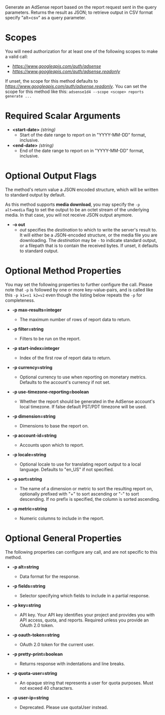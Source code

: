 Generate an AdSense report based on the report request sent in the query parameters. Returns the result as JSON; to retrieve output in CSV format specify &#34;alt=csv&#34; as a query parameter.
# Scopes

You will need authorization for at least one of the following scopes to make a valid call:

* *https://www.googleapis.com/auth/adsense*
* *https://www.googleapis.com/auth/adsense.readonly*

If unset, the scope for this method defaults to *https://www.googleapis.com/auth/adsense.readonly*.
You can set the scope for this method like this: `adsense1d4 --scope <scope> reports generate ...`
# Required Scalar Arguments
* **&lt;start-date&gt;** *(string)*
    - Start of the date range to report on in &#34;YYYY-MM-DD&#34; format, inclusive.
* **&lt;end-date&gt;** *(string)*
    - End of the date range to report on in &#34;YYYY-MM-DD&#34; format, inclusive.

# Optional Output Flags

The method's return value a JSON encoded structure, which will be written to standard output by default.

As this method supports **media download**, you may specify the `-p alt=media` flag to set the output to be an octet stream of the underlying media. In that case, you will not receive JSON output anymore.

* **-o out**
    - *out* specifies the *destination* to which to write the server's result to.
      It will either be a JSON-encoded structure, or the media file you are downloading.
      The *destination* may be `-` to indicate standard output, or a filepath that is to contain the received bytes.
      If unset, it defaults to standard output.
# Optional Method Properties

You may set the following properties to further configure the call. Please note that `-p` is followed by one 
or more key-value-pairs, and is called like this `-p k1=v1 k2=v2` even though the listing below repeats the
`-p` for completeness.

* **-p max-results=integer**
    - The maximum number of rows of report data to return.

* **-p filter=string**
    - Filters to be run on the report.

* **-p start-index=integer**
    - Index of the first row of report data to return.

* **-p currency=string**
    - Optional currency to use when reporting on monetary metrics. Defaults to the account&#39;s currency if not set.

* **-p use-timezone-reporting=boolean**
    - Whether the report should be generated in the AdSense account&#39;s local timezone. If false default PST/PDT timezone will be used.

* **-p dimension=string**
    - Dimensions to base the report on.

* **-p account-id=string**
    - Accounts upon which to report.

* **-p locale=string**
    - Optional locale to use for translating report output to a local language. Defaults to &#34;en_US&#34; if not specified.

* **-p sort=string**
    - The name of a dimension or metric to sort the resulting report on, optionally prefixed with &#34;+&#34; to sort ascending or &#34;-&#34; to sort descending. If no prefix is specified, the column is sorted ascending.

* **-p metric=string**
    - Numeric columns to include in the report.

# Optional General Properties

The following properties can configure any call, and are not specific to this method.

* **-p alt=string**
    - Data format for the response.

* **-p fields=string**
    - Selector specifying which fields to include in a partial response.

* **-p key=string**
    - API key. Your API key identifies your project and provides you with API access, quota, and reports. Required unless you provide an OAuth 2.0 token.

* **-p oauth-token=string**
    - OAuth 2.0 token for the current user.

* **-p pretty-print=boolean**
    - Returns response with indentations and line breaks.

* **-p quota-user=string**
    - An opaque string that represents a user for quota purposes. Must not exceed 40 characters.

* **-p user-ip=string**
    - Deprecated. Please use quotaUser instead.
